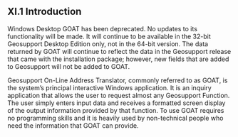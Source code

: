 <h2> XI.1 Introduction  </h2>

Windows Desktop GOAT has been deprecated.  No updates to its functionality will be made.  It will continue to be available in the 32-bit Geosupport Desktop Edition only, not in the 64-bit version.  The data returned by GOAT will continue to reflect the data in the Geosupport release that came with the installation package; however, new fields that are added to Geosupport will not be added to GOAT.  

Geosupport On-Line Address Translator, commonly referred to as GOAT, is the system’s principal interactive Windows application. It is an inquiry application that allows the user to request almost any Geosupport Function. The user simply enters input data and receives a formatted screen display of the output information provided by that function. To use GOAT requires no programming skills and it is heavily used by non-technical people who need the information that GOAT can provide.  

